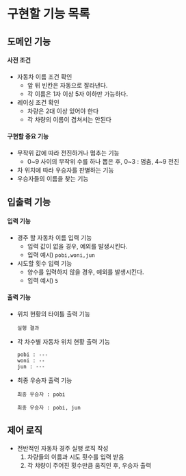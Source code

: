 # 구현할 기능 목록

## 도메인 기능

#### 사전 조건

- 자동차 이름 조건 확인
    - 앞 뒤 빈칸은 자동으로 잘라낸다.
    - 각 이름은 1자 이상 5자 이하만 가능하다.
- 레이싱 조건 확인
    - 차량은 2대 이상 있어야 한다
    - 각 차량의 이름이 겹쳐서는 안된다

#### 구현할 중요 기능

- 무작위 값에 따라 전진하거나 멈추는 기능
    - 0~9 사이의 무작위 수를 하나 뽑은 후, 0~3 : 멈춤, 4~9 전진
- 차 위치에 따라 우승자를 판별하는 기능
- 우승자들의 이름을 찾는 기능

## 입출력 기능

#### 입력 기능

- 경주 할 자동차 이름 입력 기능
    - 입력 값이 없을 경우, 예외를 발생시킨다.
    - 입력 예시) `pobi,woni,jun`
- 시도할 횟수 입력 기능
    - 양수를 입력하지 않을 경우, 예외를 발생시킨다.
    - 입력 예시) `5`

#### 출력 기능
- 위치 현황의 타이틀 출력 기능
  ```text
  실행 결과
  ```

- 각 차수별 자동차 위치 현황 출력 기능
   ```text
  pobi : ---
  woni : --
  jun : ---
   ```
- 최종 우승자 출력 기능
   ```text
   최종 우승자 : pobi
   ```
   ```text
   최종 우승자 : pobi, jun
   ```

## 제어 로직
- 전반적인 자동차 경주 실행 로직 작성
  1. 차량들의 이름과 시도 횟수를 입력 받음
  2. 각 챠량이 주어진 횟수만큼 움직인 후, 우승자 출력
